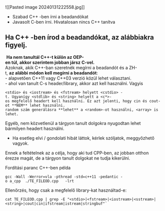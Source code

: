 
![[Pasted image 20240131222558.jpg]]

- Szabad C++ -ben írni a beadandókat
- Javasolt C-ben írni. Hivatalosan nincs C++ tanítva


## Ha C++ -ben írod a beadandókat, az alábbiakra figyelj.

 **Ha nem tanultál C++-t külön az OEP-en túl, akkor szerintem jobban jársz C-vel.**  
Azoknak, akik C++-ban szeretnék megírni a beadandót és a ZH-t, **az alábbi módon kell megírni a beadandót**:  
- alapvetően C++11 vagy C++03 verzió közül lehet választani.  
- ahol van tanult C-s header/library, akkor azt kell használni. Vagyis 

```
<stdio> és <iostream> és <fstream> helyett <cstdio> -t. Ugyanígy <stdlib> és <string> helyett a <c*>- os megfelelő headert kell használni. Ez azt jelenti, hogy cin és cout-ot **NEM** lehet használni. 
random szám generálásra **lehet** a <random>-ot használni, <array> is lehet.
```

Egyéb, nem közvetlenül a tárgyon tanult dolgokra nyugodtan lehet bármilyen headert használni.  
- Ha esetleg elvi / gondolati hibát láttok, kérlek szóljatok, meggyőzhető vagyok.  
  
Ennek a feltételnek az a célja, hogy aki tud CPP-ben, az jobban otthon érezze magát, de a tárgyon tanult dolgokat ne tudja kikerülni.  

Fordítási paranc C++-ben példa

```shell
gcc -Wall -Werror=vla -pthread -std=c++11 -pedantic -o a_cpp  ./TE_FILEOD.cpp   -lrt
```

Ellenőrzés, hogy csak a megfelelő library-kat használtad-e:

```shell
cat TE_FILEOD.cpp | grep -E "<stdio>|<fstream>|<iostream>|<sstream>|<string>|cout|cin|ifstream|istream|stringbuf"`
```